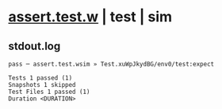 # [assert.test.w](../../../../../../examples/tests/sdk_tests/expect/assert.test.w) | test | sim

## stdout.log
```log
pass ─ assert.test.wsim » Test.xuWpJkydBG/env0/test:expect

Tests 1 passed (1)
Snapshots 1 skipped
Test Files 1 passed (1)
Duration <DURATION>
```

